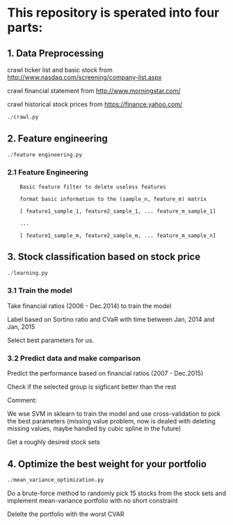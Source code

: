 # This repository is sperated into four parts:

## 1. Data Preprocessing

crawl ticker list and basic stock from http://www.nasdaq.com/screening/company-list.aspx

crawl financial statement from http://www.morningstar.com/

crawl historical stock prices from  https://finance.yahoo.com/

```python
./crawl.py
```

## 2. Feature engineering

```python
./feature engineering.py
```
### 2.1 Feature Engineering

		Basic feature filter to delete useless features

		format basic information to the (sample_n, feature_m) matrix

	    [ feature1_sample_1, feature2_sample_1, ... feature_m_sample_1]

	    ...

	    [ feature1_sample_m, feature2_sample_m, ... feature_m_sample_n]

## 3. Stock classification based on stock price

```python
./learning.py
```

### 3.1 Train the model

Take financial ratios (2006 - Dec.2014) to train the model

Label based on Sortino ratio and CVaR with time between Jan, 2014 and Jan, 2015

Select best parameters for us.

### 3.2 Predict data and make comparison

Predict the performance based on financial ratios (2007 - Dec.2015)

Check if the selected group is sigficant better than the rest
	




Comment: 

We wse SVM in sklearn to train the model and use cross-validation to pick the best parameters (missing value problem, now is dealed with deleting missing values, maybe handled by cubic spline in the future)

Get a roughly desired stock sets


## 4. Optimize the best weight for your portfolio

```python
./mean_variance_optimization.py
```

Do a brute-force method to randomly pick 15 stocks from the stock sets and implement mean-variance portfolio with no short constraint

Delelte the portfolio with the worst CVAR 




